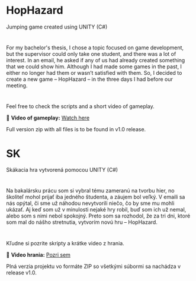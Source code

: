 # HopHazard
Jumping game created using UNITY (C#)
# 

For my bachelor's thesis, I chose a topic focused on game development, but the supervisor could only take one student, and there was a lot of interest. In an email, he asked if any of us had already created something that we could show him. Although I had made some games in the past, I either no longer had them or wasn’t satisfied with them. So, I decided to create a new game – HopHazard – in the three days I had before our meeting.

# 
Feel free to check the scripts and a short video of gameplay.

🎥 **Video of gameplay:** [Watch here](https://github.com/lexendo/HopHazard/blob/master/HopHazard.mp4)

Full version zip with all files is to be found in v1.0 release.
# 

# SK
Skákacia hra vytvorená pomocou UNITY (C#)
# 

Na bakalársku prácu som si vybral tému zameranú na tvorbu hier, no školiteľ mohol prijať iba jedného študenta, a záujem bol veľký. V emaili sa nás opýtal, či sme už náhodou nevytvorili niečo, čo by sme mu mohli ukázať. Aj keď som už v minulosti nejaké hry robil, buď som ich už nemal, alebo som s nimi nebol spokojný. Preto som sa rozhodol, že za tri dni, ktoré som mal do nášho stretnutia, vytvorím novú hru – HopHazard.

# 
Kľudne si pozrite skripty a krátke video z hrania.

🎥 **Video hrania:** [Pozri sem](https://github.com/lexendo/HopHazard/blob/master/HopHazard.mp4)

Plná verzia projektu vo formáte ZIP so všetkými súbormi sa nachádza v release v1.0.
